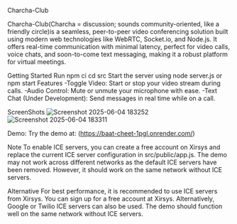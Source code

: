 Charcha-Club

Charcha-Club(Charcha = discussion; sounds community-oriented, like a friendly circle)is a seamless, peer-to-peer video conferencing solution built using modern web technologies like WebRTC, Socket.io, and Node.js. It offers real-time communication with minimal latency, perfect for video calls, voice chats, and soon-to-come text messaging, making it a robust platform for virtual meetings.

Getting Started
Run npm ci
cd src
Start the server using node server.js or npm start
Features
-Toggle Video: Start or stop your video stream during calls. -Audio Control: Mute or unmute your microphone with ease. -Text Chat (Under Development): Send messages in real time while on a call.

ScreenShots
![Screenshot 2025-06-04 183252](https://github.com/user-attachments/assets/3a505c1a-c951-4e64-b0d6-c5e921aed2e8)
![Screenshot 2025-06-04 183311](https://github.com/user-attachments/assets/bd1894cb-27d4-4e07-8bee-d88797f14912)


Demo:
Try the demo at: (https://baat-cheet-1pgl.onrender.com/)

Note
To enable ICE servers, you can create a free account on Xirsys and replace the current ICE server configuration in src/public/app.js. The demo may not work across different networks as the default ICE servers have been removed. However, it should work on the same network without ICE servers.

Alternative
For best performance, it is recommended to use ICE servers from Xirsys. You can sign up for a free account at Xirsys. Alternatively, Google or Twilio ICE servers can also be used. The demo should function well on the same network without ICE servers.
